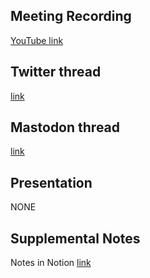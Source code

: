 ## Meeting Recording

[YouTube link](https://youtu.be/_ZIfdasT6Bs)

## Twitter thread

[link](https://twitter.com/Orthogonal_Lab/status/1665119841504698372)

## Mastodon thread

[link](https://neuromatch.social/@OREL/110482588631447854)

## Presentation

NONE   

## Supplemental Notes

Notes in Notion [link](https://www.notion.so/jopro-org/96050a70ae4c4415ae5e4631327e81f5?v=17f968b7910f4252a38b41213bb99bbf&p=47c05e1cee36406b8eb1a972954cd91f)
